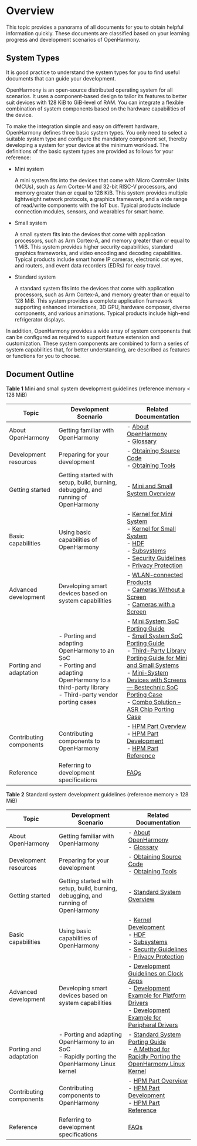 # Overview<a name="ZH-CN_TOPIC_0000001152533331"></a>

This topic provides a panorama of all documents for you to obtain helpful information quickly. These documents are classified based on your learning progress and development scenarios of OpenHarmony.

## System Types<a name="section767218232110"></a>

It is good practice to understand the system types for you to find useful documents that can guide your development.

OpenHarmony is an open-source distributed operating system for all scenarios. It uses a component-based design to tailor its features to better suit devices with 128 KiB to GiB-level of RAM. You can integrate a flexible combination of system components based on the hardware capabilities of the device.

To make the integration simple and easy on different hardware, OpenHarmony defines three basic system types. You only need to select a suitable system type and configure the mandatory component set, thereby developing a system for your device at the minimum workload. The definitions of the basic system types are provided as follows for your reference:

-   Mini system

    A mini system fits into the devices that come with Micro Controller Units (MCUs), such as Arm Cortex-M and 32-bit RISC-V processors, and memory greater than or equal to 128 KiB. This system provides multiple lightweight network protocols, a graphics framework, and a wide range of read/write components with the IoT bus. Typical products include connection modules, sensors, and wearables for smart home.

-   Small system

    A small system fits into the devices that come with application processors, such as Arm Cortex-A, and memory greater than or equal to 1 MiB. This system provides higher security capabilities, standard graphics frameworks, and video encoding and decoding capabilities. Typical products include smart home IP cameras, electronic cat eyes, and routers, and event data recorders (EDRs) for easy travel.

-   Standard system

    A standard system fits into the devices that come with application processors, such as Arm Cortex-A, and memory greater than or equal to 128 MiB. This system provides a complete application framework supporting enhanced interactions, 3D GPU, hardware composer, diverse components, and various animations. Typical products include high-end refrigerator displays.


In addition, OpenHarmony provides a wide array of system components that can be configured as required to support feature extension and customization. These system components are combined to form a series of system capabilities that, for better understanding, are described as features or functions for you to choose.

## Document Outline<a name="section19810171681218"></a>

**Table 1** Mini and small system development guidelines (reference memory < 128 MiB)

| Topic       | Development Scenario                                                  | Related Documentation                                                    |
| --------------- | ------------------------------------------------------------ | ------------------------------------------------------------ |
| About OpenHarmony| Getting familiar with OpenHarmony                                         | - [About OpenHarmony](https://gitee.com/openharmony)<br>- [Glossary](../glossary.md)|
| Development resources   | Preparing for your development                                          | - [Obtaining Source Code](get-code/sourcecode-acquire.md)<br>- [Obtaining Tools](get-code/gettools-acquire.md) |
| Getting started       | Getting started with setup, build, burning, debugging, and running of OpenHarmony         | - [Mini and Small System Overview](quick-start/quickstart-ide-lite-overview.md)|
| Basic capabilities   | Using basic capabilities of OpenHarmony                               | - [Kernel for Mini System](kernel/kernel-mini-overview.md)<br>- [Kernel for Small System](kernel/kernel-small-overview.md)<br>- [HDF](driver/driver-hdf-overview.md)<br>- [Subsystems](subsystems/subsys-build-all.md)<br>- [Security Guidelines](security/security-guidelines-overall.md)<br>- [Privacy Protection](security/security-privacy-protection.md) |
| Advanced development       | Developing smart devices based on system capabilities                                    | - [WLAN-connected Products](guide/device-wlan-led-control.md)<br>- [Cameras Without a Screen](guide/device-iotcamera-control-overview.md)<br>- [Cameras with a Screen](guide/device-camera-control-overview.md) |
| Porting and adaptation       | - Porting and adapting OpenHarmony to an SoC<br>- Porting and adapting OpenHarmony to a third-party library<br>- Third-party vendor porting cases<br>| - [Mini System SoC Porting Guide](porting/porting-minichip.md)<br>- [Small System SoC Porting Guide](porting/porting-smallchip-prepare-needs.md)<br>- [Third-Party Library Porting Guide for Mini and Small Systems](porting/porting-thirdparty-overview.md) <br>   - [Mini-System Devices with Screens — Bestechnic SoC Porting Case](porting/porting-bes2600w-on-minisystem-display-demo.md)<br>    - [Combo Solution – ASR Chip Porting Case](porting/porting-asr582x-combo-demo.md)<br> |
| Contributing components       | Contributing components to OpenHarmony                                   | - [HPM Part Overview](hpm-part/hpm-part-about.md)<br>- [HPM Part Development](hpm-part/hpm-part-development.md)<br>- [HPM Part Reference](hpm-part/hpm-part-reference.md) |
| Reference | Referring to development specifications | [FAQs](faqs/faqs-overview.md) |


**Table 2** Standard system development guidelines (reference memory ≥ 128 MiB)

| Topic| Development Scenario| Related Documentation|
| -------- | -------- | -------- |
| About OpenHarmony| Getting familiar with OpenHarmony| - [About OpenHarmony](https://gitee.com/openharmony)<br>- [Glossary](../glossary.md)|
| Development resources| Preparing for your development| - [Obtaining Source Code](get-code/sourcecode-acquire.md)<br>- [Obtaining Tools](get-code/gettools-acquire.md)|
| Getting started| Getting started with setup, build, burning, debugging, and running of OpenHarmony| - [Standard System Overview](quick-start/quickstart-ide-standard-overview.md) |
| Basic capabilities| Using basic capabilities of OpenHarmony| - [Kernel Development](kernel/kernel-standard-overview.md)<br>- [HDF](driver/driver-hdf-overview.md)<br>- [Subsystems](subsystems/subsys-build-all.md)<br>- [Security Guidelines](security/security-guidelines-overall.md)<br>- [Privacy Protection](security/security-privacy-protection.md) |
| Advanced development| Developing smart devices based on system capabilities| - [Development Guidelines on Clock Apps](guide/device-clock-guide.md)<br>- [Development Example for Platform Drivers](guide/device-driver-demo.md)<br>- [Development Example for Peripheral Drivers](guide/device-outerdriver-demo.md) |
| Porting and adaptation| - Porting and adapting OpenHarmony to an SoC<br>- Rapidly porting the OpenHarmony Linux kernel| - [Standard System Porting Guide](porting/standard-system-porting-guide.md)<br>- [A Method for Rapidly Porting the OpenHarmony Linux Kernel](porting/porting-linux-kernel.md)  |
| Contributing components| Contributing components to OpenHarmony| - [HPM Part Overview](hpm-part/hpm-part-about.md)<br>- [HPM Part Development](hpm-part/hpm-part-development.md)<br>- [HPM Part Reference](hpm-part/hpm-part-reference.md) |
| Reference| Referring to development specifications| [FAQs](faqs/faqs-overview.md)|
